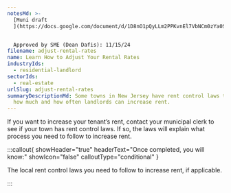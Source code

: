 ```yaml
---
notesMd: >-
  [Muni draft
  ](https://docs.google.com/document/d/1D8nO1pQyLLm2PPKvnEl7VbNCm0zYa0SR7KKmFZuEC_A/edit)


  Approved by SME (Dean Dafis): 11/15/24
filename: adjust-rental-rates
name: Learn How to Adjust Your Rental Rates
industryIds:
  - residential-landlord
sectorIds:
  - real-estate
urlSlug: adjust-rental-rates
summaryDescriptionMd: Some towns in New Jersey have rent control laws that limit
  how much and how often landlords can increase rent.
---
```


If you want to increase your tenant’s rent, contact your municipal clerk to see if your town has rent control laws. If so, the laws will explain what process you need to follow to increase rent.

:::callout{ showHeader="true" headerText="Once completed, you will know:" showIcon="false" calloutType="conditional" }

The local rent control laws you need to follow to increase rent, if applicable.

:::
